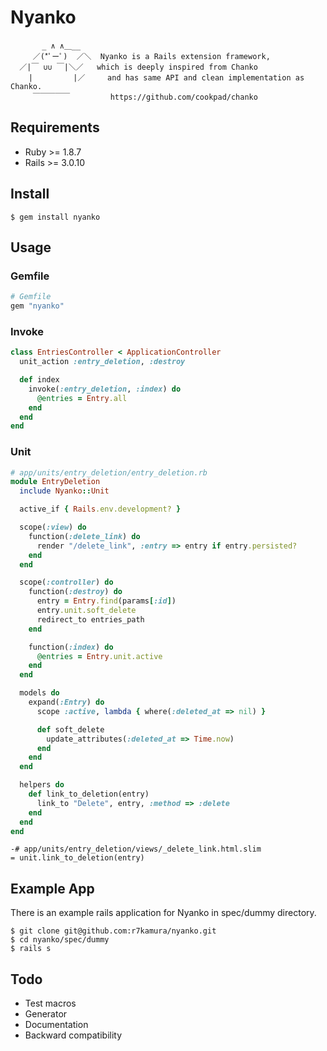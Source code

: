 # Nyanko

```
       _ ∧ ∧＿__
     ／(*ﾟーﾟ)  ／＼  Nyanko is a Rails extension framework,
  ／|￣ ∪∪ ￣|＼／   which is deeply inspired from Chanko
    |         |／     and has same API and clean implementation as Chanko.
     ￣￣￣￣￣         https://github.com/cookpad/chanko
```


## Requirements
* Ruby >= 1.8.7
* Rails >= 3.0.10


## Install
```
$ gem install nyanko
```


## Usage

### Gemfile
```ruby
# Gemfile
gem "nyanko"
```

### Invoke
```ruby
class EntriesController < ApplicationController
  unit_action :entry_deletion, :destroy

  def index
    invoke(:entry_deletion, :index) do
      @entries = Entry.all
    end
  end
end
```

### Unit
```ruby
# app/units/entry_deletion/entry_deletion.rb
module EntryDeletion
  include Nyanko::Unit

  active_if { Rails.env.development? }

  scope(:view) do
    function(:delete_link) do
      render "/delete_link", :entry => entry if entry.persisted?
    end
  end

  scope(:controller) do
    function(:destroy) do
      entry = Entry.find(params[:id])
      entry.unit.soft_delete
      redirect_to entries_path
    end

    function(:index) do
      @entries = Entry.unit.active
    end
  end

  models do
    expand(:Entry) do
      scope :active, lambda { where(:deleted_at => nil) }

      def soft_delete
        update_attributes(:deleted_at => Time.now)
      end
    end
  end

  helpers do
    def link_to_deletion(entry)
      link_to "Delete", entry, :method => :delete
    end
  end
end
```

```
-# app/units/entry_deletion/views/_delete_link.html.slim
= unit.link_to_deletion(entry)
```


## Example App
There is an example rails application for Nyanko in spec/dummy directory.
```
$ git clone git@github.com:r7kamura/nyanko.git
$ cd nyanko/spec/dummy
$ rails s
```


## Todo
* Test macros
* Generator
* Documentation
* Backward compatibility
